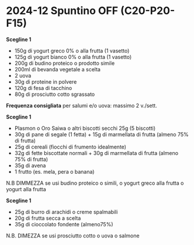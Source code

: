 # 2024-12 Spuntino OFF (C20-P20-F15)

**Scegline 1**

- 150g di yogurt greco 0% o alla frutta (1 vasetto)
- 125g di yogurt bianco 0% o alla frutta (1 vasetto)
- 200g di budino proteico o prodotto simile
- 200ml di bevanda vegetale a scelta
- 2 uova
- 30g di proteine in polvere
- 120g di fesa di tacchino
- 80g di prosciutto cotto sgrassato

**Frequenza consigliata** per salumi e/o uova: massimo 2 v./sett.

**Scegline 1**

- Plasmon o Oro Saiwa o altri biscotti secchi 25g (5 biscotti)
- 30g di pane di segale (1 fetta) + 15g di marmellata di frutta (almeno 75% di frutta)
- 25g di cereali (fiocchi di frumento idealmente)
- 32g di fette biscottate normali + 30g di marmellata di frutta (almeno 75% di frutta)
- 35g di avena
- 1 frutto (es. mela, pera o banana)

N.B DIMMEZZA se usi budino proteico o simili, o yogurt greco alla frutta o yogurt alla frutta

**Scegline 1**

- 25g di burro di arachidi o creme spalmabili
- 20g di frutta secca a scelta
- 35g di cioccolato fondente (almeno75%)

N.B. DIMEZZA se usi prosciutto cotto o uova o salmone
